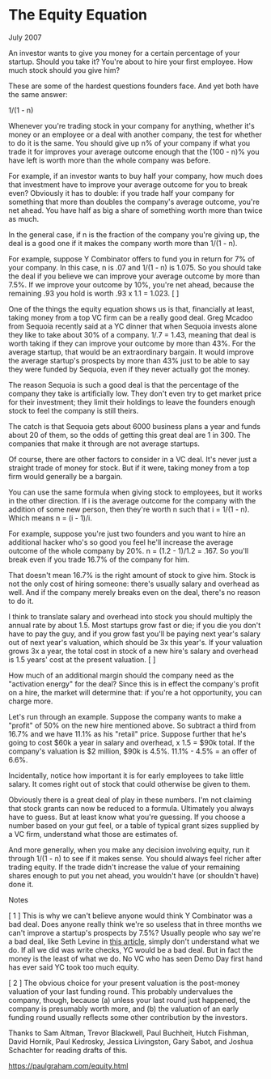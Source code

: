 # The Equity Equation

July 2007

An investor wants to give you money for a certain percentage of your startup. Should you take it? You're about to hire your first employee. How much stock should you give him?

These are some of the hardest questions founders face. And yet both have the same answer:

1/(1 - n)

Whenever you're trading stock in your company for anything, whether it's money or an employee or a deal with another company, the test for whether to do it is the same. You should give up n% of your company if what you trade it for improves your average outcome enough that the (100 - n)% you have left is worth more than the whole company was before.

For example, if an investor wants to buy half your company, how much does that investment have to improve your average outcome for you to break even? Obviously it has to double: if you trade half your company for something that more than doubles the company's average outcome, you're net ahead. You have half as big a share of something worth more than twice as much.

In the general case, if n is the fraction of the company you're giving up, the deal is a good one if it makes the company worth more than 1/(1 - n).

For example, suppose Y Combinator offers to fund you in return for 7% of your company. In this case, n is .07 and 1/(1 - n) is 1.075. So you should take the deal if you believe we can improve your average outcome by more than 7.5%. If we improve your outcome by 10%, you're net ahead, because the remaining .93 you hold is worth .93 x 1.1 = 1.023. [ ]

One of the things the equity equation shows us is that, financially at least, taking money from a top VC firm can be a really good deal. Greg Mcadoo from Sequoia recently said at a YC dinner that when Sequoia invests alone they like to take about 30% of a company. 1/.7 = 1.43, meaning that deal is worth taking if they can improve your outcome by more than 43%. For the average startup, that would be an extraordinary bargain. It would improve the average startup's prospects by more than 43% just to be able to say they were funded by Sequoia, even if they never actually got the money.

The reason Sequoia is such a good deal is that the percentage of the company they take is artificially low. They don't even try to get market price for their investment; they limit their holdings to leave the founders enough stock to feel the company is still theirs.

The catch is that Sequoia gets about 6000 business plans a year and funds about 20 of them, so the odds of getting this great deal are 1 in 300. The companies that make it through are not average startups.

Of course, there are other factors to consider in a VC deal. It's never just a straight trade of money for stock. But if it were, taking money from a top firm would generally be a bargain.

You can use the same formula when giving stock to employees, but it works in the other direction. If i is the average outcome for the company with the addition of some new person, then they're worth n such that i = 1/(1 - n). Which means n = (i - 1)/i.

For example, suppose you're just two founders and you want to hire an additional hacker who's so good you feel he'll increase the average outcome of the whole company by 20%. n = (1.2 - 1)/1.2 = .167. So you'll break even if you trade 16.7% of the company for him.

That doesn't mean 16.7% is the right amount of stock to give him. Stock is not the only cost of hiring someone: there's usually salary and overhead as well. And if the company merely breaks even on the deal, there's no reason to do it.

I think to translate salary and overhead into stock you should multiply the annual rate by about 1.5. Most startups grow fast or die; if you die you don't have to pay the guy, and if you grow fast you'll be paying next year's salary out of next year's valuation, which should be 3x this year's. If your valuation grows 3x a year, the total cost in stock of a new hire's salary and overhead is 1.5 years' cost at the present valuation. [ ]

How much of an additional margin should the company need as the "activation energy" for the deal? Since this is in effect the company's profit on a hire, the market will determine that: if you're a hot opportunity, you can charge more.

Let's run through an example. Suppose the company wants to make a "profit" of 50% on the new hire mentioned above. So subtract a third from 16.7% and we have 11.1% as his "retail" price. Suppose further that he's going to cost $60k a year in salary and overhead, x 1.5 = $90k total. If the company's valuation is $2 million, $90k is 4.5%. 11.1% - 4.5% = an offer of 6.6%.

Incidentally, notice how important it is for early employees to take little salary. It comes right out of stock that could otherwise be given to them.

Obviously there is a great deal of play in these numbers. I'm not claiming that stock grants can now be reduced to a formula. Ultimately you always have to guess. But at least know what you're guessing. If you choose a number based on your gut feel, or a table of typical grant sizes supplied by a VC firm, understand what those are estimates of.

And more generally, when you make any decision involving equity, run it through 1/(1 - n) to see if it makes sense. You should always feel richer after trading equity. If the trade didn't increase the value of your remaining shares enough to put you net ahead, you wouldn't have (or shouldn't have) done it.

Notes

[ 1 ] This is why we can't believe anyone would think Y Combinator was a bad deal. Does anyone really think we're so useless that in three months we can't improve a startup's prospects by 7.5%? Usually people who say we're a bad deal, like Seth Levine in [this article](http://www.usatoday.com/money/industries/technology/2007-07-17-ycombinator_N.htm), simply don't understand what we do. If all we did was write checks, YC would be a bad deal. But in fact the money is the least of what we do. No VC who has seen Demo Day first hand has ever said YC took too much equity.

[ 2 ] The obvious choice for your present valuation is the post-money valuation of your last funding round. This probably undervalues the company, though, because (a) unless your last round just happened, the company is presumably worth more, and (b) the valuation of an early funding round usually reflects some other contribution by the investors.

Thanks to Sam Altman, Trevor Blackwell, Paul Buchheit, Hutch Fishman, David Hornik, Paul Kedrosky, Jessica Livingston, Gary Sabot, and Joshua Schachter for reading drafts of this.

https://paulgraham.com/equity.html
